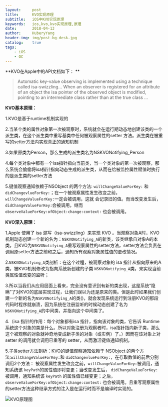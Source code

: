 ```yaml
--- 
layout:     post                      
title:      KVO实现原理
subtitle:   iOS中KVO实现原理
keywords:   ios,kvo,kvo实现原理,原理
date:       2018-04-13               
author:     HuberyYang                
header-img: img/post-bg-desk.jpg
catalog:    true                     
tags:                             
    - iOS
    - OC
---
```


**KVO在Apple中的API文档如下： **

> Automatic key-value observing is implemented using a technique called isa-swizzling… When an observer is registered for an attribute of an object the isa pointer of the observed object is modified, pointing to an intermediate class rather than at the true class … 

**KVO基本原理：**

 1.KVO是基于runtime机制实现的 
 
 2.当某个类的属性对象第一次被观察时，系统就会在运行期动态地创建该类的一个派生类，在这个派生类中重写基类中任何被观察属性的setter 方法。派生类在被重写的setter方法内实现真正的通知机制 

 3.如果原类为Person，那么生成的派生类名为NSKVONotifying_Person 
 
 4.每个类对象中都有一个isa指针指向当前类，当一个类对象的第一次被观察，那么系统会偷偷将isa指针指向动态生成的派生类，从而在给被监控属性赋值时执行的是派生类的setter方法 
 
 5.键值观察通知依赖于NSObject 的两个方法: `willChangeValueForKey:` 和 `didChangevlueForKey:`；在一个被观察属性发生改变之前， `willChangeValueForKey:`一定会被调用，这就 会记录旧的值。而当改变发生后，`didChangeValueForKey:`会被调用，继而 `observeValueForKey:ofObject:change:context:` 也会被调用。 

**KVO深入原理：**

 1.Apple 使用了 isa 混写（isa-swizzling）来实现 KVO 。当观察对象A时，KVO机制动态创建一个新的名为：`NSKVONotifying_A`的新类，该类继承自对象A的本类，且KVO为`NSKVONotifying_A`重写观察属性的setter方法，setter方法会负责在调用原setter方法之前和之后，通知所有观察对象属性值的更改情况。 
 
 2.`NSKVONotifying_A`类剖析：在这个过程，被观察对象的 isa 指针从指向原来的A类，被KVO机制修改为指向系统新创建的子类 `NSKVONotifying_A`类，来实现当前类属性值改变的监听； 
 
 3.所以当我们从应用层面上看来，完全没有意识到有新的类出现，这是系统“隐瞒”了对KVO的底层实现过程，让我们误以为还是原来的类。但是此时如果我们创建一个新的名为`NSKVONotifying_A`的类()，就会发现系统运行到注册KVO的那段代码时程序就崩溃，因为系统在注册监听的时候动态创建了名为`NSKVONotifying_A`的中间类，并指向这个中间类了。 
 
 4.（isa 指针的作用：每个对象都有isa 指针，指向该对象的类，它告诉 Runtime 系统这个对象的类是什么。所以对象注册为观察者时，isa指针指向新子类，那么这个被观察的对象就神奇地变成新子类的对象（或实例）了。）因而在该对象上对 setter 的调用就会调用已重写的 setter，从而激活键值通知机制。 
 
 5.子类setter方法剖析：KVO的键值观察通知依赖于 NSObject 的两个方法:`willChangeValueForKey:`和 `didChangevlueForKey:`，在存取数值的前后分别调用2个方法： 被观察属性发生改变之前，`willChangeValueForKey:`被调用，通知系统该 `keyPath`的属性值即将变更；当改变发生后， `didChangeValueForKey: `被调用，通知系统该 `keyPath` 的属性值已经变更；之后，`observeValueForKey:ofObject:change:context:` 也会被调用。且重写观察属性的setter方法这种继承方式的注入是在运行时而不是编译时实现的。 

![KVO原理图](https://blog-1300956916.cos.ap-beijing.myqcloud.com/20180413/68ce11b3cb138fb1782413837315a1f6.png)



